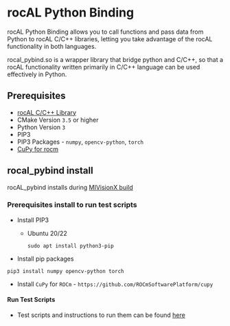 # rocAL Python Binding

rocAL Python Binding allows you to call functions and pass data from Python to rocAL C/C++ libraries,
letting you take advantage of the rocAL functionality in both languages.

rocal_pybind.so is a wrapper library that bridge python and C/C++, so that a rocAL functionality
written primarily in C/C++ language can be used effectively in Python.

## Prerequisites

* [rocAL C/C++ Library](../rocAL/README.md#prerequisites)
* CMake Version `3.5` or higher
* Python Version `3`
* PIP3
* PIP3 Packages - `numpy`, `opencv-python`, `torch`
* [CuPy for rocm](https://github.com/ROCmSoftwarePlatform/cupy)

## rocal_pybind install

rocAL_pybind installs during [MIVisionX build](https://github.com/ROCm/MIVisionX#build--install-mivisionx)

### Prerequisites install to run test scripts

* Install PIP3
  * Ubuntu 20/22

    ```shell
    sudo apt install python3-pip
    ```

* Install pip packages

````shell
pip3 install numpy opencv-python torch
````

* Install `CuPy` for `ROCm` - `https://github.com/ROCmSoftwarePlatform/cupy`

#### Run Test Scripts

* Test scripts and instructions to run them can be found [here](./examples/README.md)
